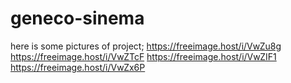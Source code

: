 # geneco-sinema
here is some pictures of project;
https://freeimage.host/i/VwZu8g
https://freeimage.host/i/VwZTcF
https://freeimage.host/i/VwZIF1
https://freeimage.host/i/VwZx6P
